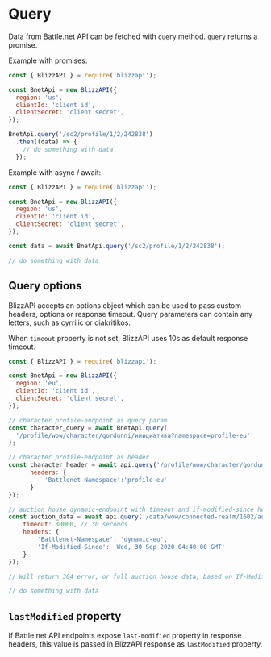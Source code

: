 # Query

Data from Battle.net API can be fetched with ``query`` method. ``query`` returns a promise.

Example with promises:

```js
const { BlizzAPI } = require('blizzapi');

const BnetApi = new BlizzAPI({
  region: 'us',
  clientId: 'client id',
  clientSecret: 'client secret',
});

BnetApi.query('/sc2/profile/1/2/242838')
  .then((data) => {
    // do something with data
  });
```

Example with async / await:

```js
const { BlizzAPI } = require('blizzapi');

const BnetApi = new BlizzAPI({
  region: 'us',
  clientId: 'client id',
  clientSecret: 'client secret',
});

const data = await BnetApi.query('/sc2/profile/1/2/242838');

// do something with data
```

## Query options

BlizzAPI accepts an options object which can be used to pass custom headers, options or response timeout. Query parameters can contain any letters, such as cyrrilic or diakritikós.

When `timeout` property is not set, BlizzAPI uses 10s as default response timeout.

```js
const { BlizzAPI } = require('blizzapi');

const BnetApi = new BlizzAPI({
  region: 'eu',
  clientId: 'client id',
  clientSecret: 'client secret',
});

// character profile-endpoint as query param
const character_query = await BnetApi.query(
  '/profile/wow/character/gordunni/инициатива?namespace=profile-eu'
);

// character profile-endpoint as header
const character_header = await api.query('/profile/wow/character/gordunni/инициатива', {
      headers: {
          'Battlenet-Namespace':'profile-eu'
      }
});

// auction house dynamic-endpoint with timeout and if-modified-since header
const auction_data = await api.query('/data/wow/connected-realm/1602/auctions', {
    timeout: 30000, // 30 seconds
    headers: {
        'Battlenet-Namespace': 'dynamic-eu',
        'If-Modified-Since': 'Wed, 30 Sep 2020 04:40:00 GMT'
    }
});

// Will return 304 error, or full auction house data, based on If-Modified-Since value

// do something with data
```

## `lastModified` property

If Battle.net API endpoints expose `last-modified` property in response headers, this value is passed in BlizzAPI response as `lastModified` property.
